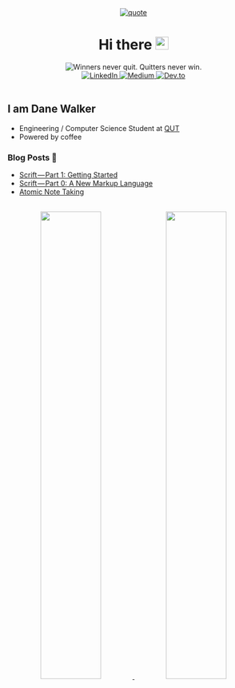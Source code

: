 <div align="center">
<a href="#">
<img src="https://quotes-github-readme.vercel.app/api?type=horizontal&theme=dark" alt="quote">
</a>
</div>

<div align="center">

<h1>
Hi there <img height="26rem" src="https://media.giphy.com/media/hvRJCLFzcasrR4ia7z/giphy.gif" alt="wave" />
</h1>

<a>
  <img src="https://readme-typing-svg.herokuapp.com?center=true&vCenter=true&font=Poppins&duration=4000&color=C9D1D9&lines=Winners+never+quit.;Quitters+never+win." alt="Winners never quit. Quitters never win."/>
</a>

<div>
<a href="https://www.linkedin.com/in/danecwalker/">
  <img
    src="https://img.shields.io/badge/LinkedIn-0077B5?style=for-the-badge&logo=linkedin&logoColor=white"
    alt="LinkedIn"
  />
</a>
<a href="https://medium.com/@danecwalker">
  <img
    src="https://img.shields.io/badge/Medium-12100E?style=for-the-badge&logo=medium&logoColor=white"
    alt="Medium"
  />
</a>
<a href="https://app.daily.dev/danecwalker">
  <img
    src="https://img.shields.io/badge/dev.to-0A0A0A?style=for-the-badge&logo=devdotto&logoColor=white"
    alt="Dev.to"
  />
</a>
</div>
</div>

<br/>

## I am Dane Walker

- Engineering / Computer Science Student at [QUT](https://www.qut.edu.au/)
- Powered by coffee 

### Blog Posts 📕
<!-- BLOG-POST-LIST:START -->
- [Scrift — Part 1: Getting Started](https://danecwalker.medium.com/scrift-part-1-getting-started-8c859f420aed?source=rss-8a750988d62f------2)
- [Scrift — Part 0: A New Markup Language](https://danecwalker.medium.com/scrift-part-0-a-new-markup-language-698084aa3c0e?source=rss-8a750988d62f------2)
- [Atomic Note Taking](https://danecwalker.medium.com/atomic-note-taking-8b3fc7bfb642?source=rss-8a750988d62f------2)
<!-- BLOG-POST-LIST:END -->

<br/>

<div align="center">
<a href="#">
  <img width="49%" src="https://github-readme-stats.vercel.app/api?username=danecwalker&count_private=true&include_all_commits=true&custom_title=My%20Stats%20%F0%9F%9A%80&theme=dark&show_icons=true&border_color=00000000" />
</a>
<a href="#">
  <img width="49%" src="https://github-readme-streak-stats.herokuapp.com/demo/preview.php?user=danecwalker&theme=dark&date_format=j%20M%5B%20Y%5D&dates=9f9f9f&fire=79ff97&ring=79ff97&currStreakLabel=79ff97&stroke=9f9f9f&border=00000000" />
</a>
</div>
